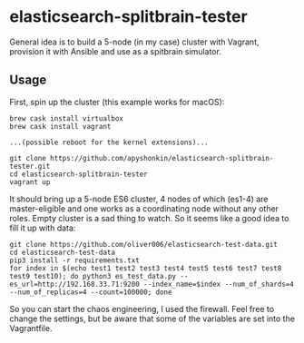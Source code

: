 # elasticsearch-splitbrain-tester
General idea is to build a 5-node (in my case) cluster with Vagrant, provision it with Ansible and use as a spitbrain simulator.

## Usage
First, spin up the cluster (this example works for macOS):

	brew cask install virtualbox
	brew cask install vagrant
	
	...(possible reboot for the kernel extensions)...
	
	git clone https://github.com/apyshonkin/elasticsearch-splitbrain-tester.git
	cd elasticsearch-splitbrain-tester
	vagrant up
	
It should bring up a 5-node ES6 cluster, 4 nodes of which (es1-4) are master-eligible and one works as a coordinating node without any other roles. 
Empty cluster is a sad thing to watch. So it seems like a good idea to fill it up with data:

	git clone https://github.com/oliver006/elasticsearch-test-data.git
	cd elasticsearch-test-data
	pip3 install -r requirements.txt
	for index in $(echo test1 test2 test3 test4 test5 test6 test7 test8 test9 test10); do python3 es_test_data.py --es_url=http://192.168.33.71:9200 --index_name=$index --num_of_shards=4 --num_of_replicas=4 --count=100000; done

So you can start the chaos engineering, I used the firewall. Feel free to change the settings, but be aware that some of the variables are set into the Vagrantfile.
